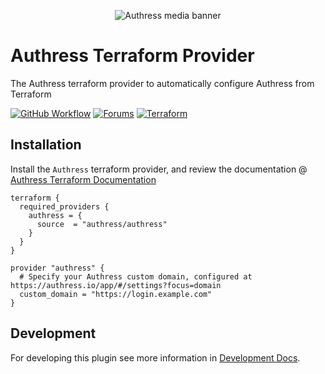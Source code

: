 <p id="main" align="center">
  <img src="https://authress.io/static/images/linkedin-banner.png" alt="Authress media banner">
</p>

# Authress Terraform Provider
The Authress terraform provider to automatically configure Authress from Terraform

[![GitHub Workflow][workflow]][workflow-link] [![Forums][discuss-badge]][discuss] [![Terraform][terraform-badge]][terraform-link]

[workflow]: https://github.com/authress/terraform-provider-authress/actions/workflows/build.yml/badge.svg
[workflow-link]: https://github.com/Authress/terraform-provider-authress/actions

[discuss-badge]: https://img.shields.io/badge/build-terraform--authress-623CE4.svg
[discuss]: https://discuss.hashicorp.com/c/terraform-providers/31

[terraform-badge]: https://img.shields.io/badge/install-terraform--authress-blue.svg
[terraform-link]: https://registry.terraform.io/providers/authress/authress/latest/docs

## Installation

Install the `Authress` terraform provider, and review the documentation @ [Authress Terraform Documentation](https://registry.terraform.io/providers/authress/authress/latest/docs)

```hcl
terraform {
  required_providers {
    authress = {
      source  = "authress/authress"
    }
  }
}

provider "authress" {
  # Specify your Authress custom domain, configured at https://authress.io/app/#/settings?focus=domain
  custom_domain = "https://login.example.com"
}
```


## Development
For developing this plugin see more information in [Development Docs](./development-examples/README.md).
